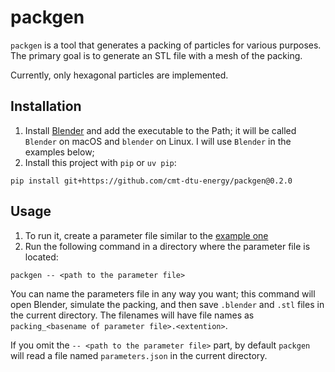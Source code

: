 # packgen

`packgen` is a tool that generates a packing of particles for various purposes. The primary goal is to generate an STL file with a mesh of the packing.

Currently, only hexagonal particles are implemented. 


## Installation

1. Install [Blender][blender] and add the executable to the Path; it will
be called `Blender` on macOS and `blender` on Linux. I will use `Blender` in the examples
below;
2. Install this project with `pip` or `uv pip`:

```shell
pip install git+https://github.com/cmt-dtu-energy/packgen@0.2.0
```


## Usage

1. To run it, create a parameter file similar to the [example one](./parameters.json)
2. Run the following command in a directory where the 
parameter file is located:

```shell
packgen -- <path to the parameter file>
```

You can name the parameters file in any way you want; this command will open Blender,
simulate the packing, and then save `.blender` and `.stl` files in the current
directory. The filenames will have file names as `packing_<basename of parameter file>.<extention>`.

If you omit the `-- <path to the parameter file>` part, by default `packgen` will read
a file named `parameters.json` in the current directory.


[blender]: https://www.blender.org/
